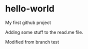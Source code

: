 # hello-world
My first github project

Adding some stuff to the read.me file.

Modified from branch test